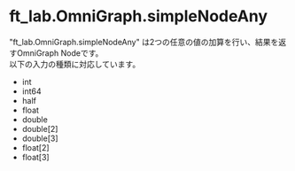 # ft_lab.OmniGraph.simpleNodeAny

"ft_lab.OmniGraph.simpleNodeAny" は2つの任意の値の加算を行い、結果を返すOmniGraph Nodeです。     
以下の入力の種類に対応しています。      

* int
* int64
* half
* float
* double
* double[2]
* double[3]
* float[2]
* float[3]
